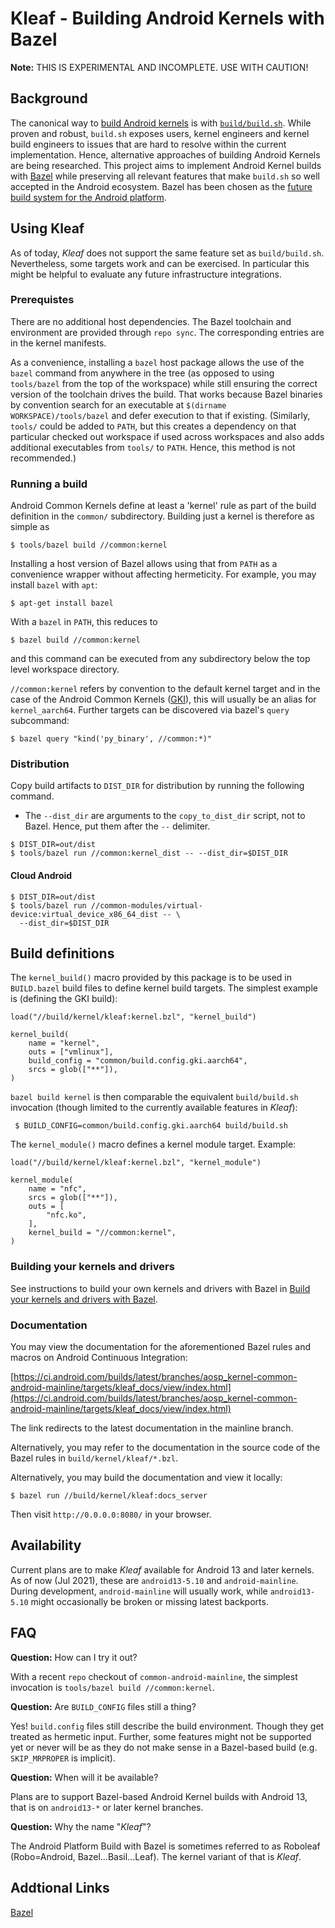 # Kleaf - Building Android Kernels with Bazel

**Note:** THIS IS EXPERIMENTAL AND INCOMPLETE. USE WITH CAUTION!

## Background

The canonical way to
[build Android kernels](https://source.android.com/setup/build/building-kernels)
is with
[`build/build.sh`](https://android.googlesource.com/kernel/build/+/refs/heads/master/build.sh).
While proven and robust, `build.sh` exposes users, kernel engineers and kernel
build engineers to issues that are hard to resolve within the current
implementation. Hence, alternative approaches of building Android Kernels are
being researched. This project aims to implement Android Kernel builds with
[Bazel](https://bazel.build/) while preserving all relevant features that make
`build.sh` so well accepted in the Android ecosystem. Bazel has been chosen as
the
[future build system for the Android platform](https://opensource.googleblog.com/2020/11/welcome-android-open-source-project.html).

## Using Kleaf

As of today, *Kleaf* does not support the same feature set as `build/build.sh`.
Nevertheless, some targets work and can be exercised. In particular this might
be helpful to evaluate any future infrastructure integrations.

### Prerequistes

There are no additional host dependencies. The Bazel toolchain and environment
are provided through `repo sync`. The corresponding entries are in the kernel
manifests.

As a convenience, installing a `bazel` host package allows the use of the
`bazel` command from anywhere in the tree (as opposed to using `tools/bazel`
from the top of the workspace) while still ensuring the correct version of the
toolchain drives the build. That works because Bazel binaries by convention
search for an executable at `$(dirname WORKSPACE)/tools/bazel` and defer
execution to that if existing. (Similarly, `tools/` could be added to `PATH`,
but this creates a dependency on that particular checked out workspace if used
across workspaces and also adds additional executables from `tools/` to `PATH`.
Hence, this method is not recommended.)

### Running a build

Android Common Kernels define at least a 'kernel' rule as part of the build
definition in the `common/` subdirectory. Building just a kernel is therefore as
simple as

```shell
$ tools/bazel build //common:kernel
```

Installing a host version of Bazel allows using that from `PATH` as a
convenience wrapper without affecting hermeticity. For example, you may install
`bazel` with `apt`:

```shell
$ apt-get install bazel
```

With a `bazel` in `PATH`, this reduces to

```shell
$ bazel build //common:kernel
```

and this command can be executed from any subdirectory below the top level
workspace directory.

`//common:kernel` refers by convention to the default kernel target and in the
case of the Android Common Kernels
([GKI](https://preview.source.android.com/devices/architecture/kernel/generic-kernel-image)),
this will usually be an alias for `kernel_aarch64`. Further targets can be
discovered via bazel's `query` subcommand:

```shell
$ bazel query "kind('py_binary', //common:*)"
```

### Distribution

Copy build artifacts to `DIST_DIR` for distribution by running the following
command.
* The `--dist_dir` are arguments to the `copy_to_dist_dir` script,
  not to Bazel. Hence, put them after the `--` delimiter.

```shell
$ DIST_DIR=out/dist
$ tools/bazel run //common:kernel_dist -- --dist_dir=$DIST_DIR
```

#### Cloud Android

```shell
$ DIST_DIR=out/dist
$ tools/bazel run //common-modules/virtual-device:virtual_device_x86_64_dist -- \
  --dist_dir=$DIST_DIR
```

## Build definitions

The `kernel_build()` macro provided by this package is to be used in
`BUILD.bazel` build files to define kernel build targets. The simplest example
is (defining the GKI build):

```
load("//build/kernel/kleaf:kernel.bzl", "kernel_build")

kernel_build(
    name = "kernel",
    outs = ["vmlinux"],
    build_config = "common/build.config.gki.aarch64",
    srcs = glob(["**"]),
)
```

`bazel build kernel` is then comparable the equivalent `build/build.sh`
invocation (though limited to the currently available features in *Kleaf*):

```
 $ BUILD_CONFIG=common/build.config.gki.aarch64 build/build.sh
```

The `kernel_module()` macro defines a kernel module target. Example:

```
load("//build/kernel/kleaf:kernel.bzl", "kernel_module")

kernel_module(
    name = "nfc",
    srcs = glob(["**"]),
    outs = [
        "nfc.ko",
    ],
    kernel_build = "//common:kernel",
)
```

### Building your kernels and drivers

See instructions to build your own kernels and drivers with Bazel in
[Build your kernels and drivers with Bazel](impl.md).

### Documentation

You may view the documentation for the aforementioned Bazel rules and macros on
Android Continuous Integration:

[https://ci.android.com/builds/latest/branches/aosp_kernel-common-android-mainline/targets/kleaf_docs/view/index.html](https://ci.android.com/builds/latest/branches/aosp_kernel-common-android-mainline/targets/kleaf_docs/view/index.html)

The link redirects to the latest documentation in the mainline branch.

Alternatively, you may refer to the documentation in the source code of the
Bazel rules in `build/kernel/kleaf/*.bzl`.

Alternatively, you may build the documentation and view it locally:

```shell
$ bazel run //build/kernel/kleaf:docs_server
```

Then visit `http://0.0.0.0:8080/` in your browser.

## Availability

Current plans are to make *Kleaf* available for Android 13 and later kernels. As
of now (Jul 2021), these are `android13-5.10` and `android-mainline`. During
development, `android-mainline` will usually work, while `android13-5.10` might
occasionally be broken or missing latest backports.

## FAQ

**Question:** How can I try it out?

With a recent `repo` checkout of `common-android-mainline`, the simplest
invocation is `tools/bazel build //common:kernel`.

**Question:** Are `BUILD_CONFIG` files still a thing?

Yes! `build.config` files still describe the build environment. Though they get
treated as hermetic input. Further, some features might not be supported yet or
never will be as they do not make sense in a Bazel-based build (e.g.
`SKIP_MRPROPER` is implicit).

**Question:** When will it be available?

Plans are to support Bazel-based Android Kernel builds with Android 13, that is
on `android13-*` or later kernel branches.

**Question:** Why the name "*Kleaf*"?

The Android Platform Build with Bazel is sometimes referred to as Roboleaf
(Robo=Android, Bazel...Basil...Leaf). The kernel variant of that is *Kleaf*.

## Addtional Links

[Bazel](http://bazel.build)
